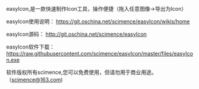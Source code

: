 easyIcon,是一款快速制作Icon工具，操作便捷（拖入任意图像->导出为Icon）

easyIcon使用说明： 
https://git.oschina.net/scimence/easyIcon/wikis/home

easyIcon源码：
http://git.oschina.net/scimence/easyIcon

easyIcon软件下载：
https://raw.githubusercontent.com/scimence/easyIcon/master/files/easyIcon.exe

软件版权所有scimence,您可以免费使用，但请勿用于商业用途。（scimence@163.com)
